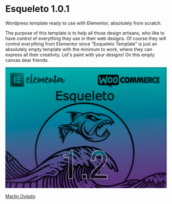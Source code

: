 # Esqueleto 1.0.1
Wordpress template ready to use with Elementor, absolutely from scratch.

The purpose of this template is to help all those design artisans, who like to have control of everything they use in their web designs.
Of course they will control everything from Elementor since "Esqueleto Template" is just an absolutely empty template with the minimum to work, where they can express all their creativity. Let's paint with your designs! On this empty canvas dear friends.

<img src="https://github.com/ndawebs/esqueleto/blob/master/screenshot.png">


<a href="mailto:claciudad@yandex.com">Martin Oviedo</a>

